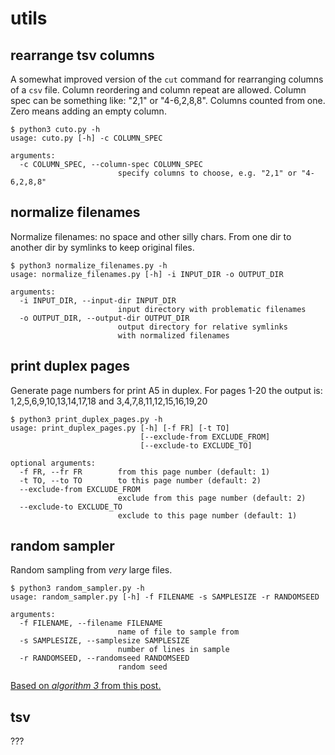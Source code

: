 # utils

## rearrange tsv columns

A somewhat improved version of the `cut` command
for rearranging columns of a `csv` file.
Column reordering and column repeat are allowed.
Column spec can be something like: "2,1" or "4-6,2,8,8".
Columns counted from one. Zero means adding an empty column.

```pre
$ python3 cuto.py -h
usage: cuto.py [-h] -c COLUMN_SPEC

arguments:
  -c COLUMN_SPEC, --column-spec COLUMN_SPEC
                        specify columns to choose, e.g. "2,1" or "4-6,2,8,8"
```


## normalize filenames

Normalize filenames: no space and other silly chars.
From one dir to another dir by symlinks to keep original files.

```pre
$ python3 normalize_filenames.py -h
usage: normalize_filenames.py [-h] -i INPUT_DIR -o OUTPUT_DIR

arguments:
  -i INPUT_DIR, --input-dir INPUT_DIR
                        input directory with problematic filenames
  -o OUTPUT_DIR, --output-dir OUTPUT_DIR
                        output directory for relative symlinks
                        with normalized filenames
```

## print duplex pages

Generate page numbers for print A5 in duplex.
For pages 1-20 the output is:
1,2,5,6,9,10,13,14,17,18 and 3,4,7,8,11,12,15,16,19,20

```pre
$ python3 print_duplex_pages.py -h
usage: print_duplex_pages.py [-h] [-f FR] [-t TO]
                             [--exclude-from EXCLUDE_FROM]
                             [--exclude-to EXCLUDE_TO]

optional arguments:
  -f FR, --fr FR        from this page number (default: 1)
  -t TO, --to TO        to this page number (default: 2)
  --exclude-from EXCLUDE_FROM
                        exclude from this page number (default: 2)
  --exclude-to EXCLUDE_TO
                        exclude to this page number (default: 1)
```

## random sampler

Random sampling from _very_ large files.

```pre
$ python3 random_sampler.py -h
usage: random_sampler.py [-h] -f FILENAME -s SAMPLESIZE -r RANDOMSEED

arguments:
  -f FILENAME, --filename FILENAME
                        name of file to sample from
  -s SAMPLESIZE, --samplesize SAMPLESIZE
                        number of lines in sample
  -r RANDOMSEED, --randomseed RANDOMSEED
                        random seed
```

[Based on _algorithm 3_ from this post.](http://metadatascience.com/2014/02/27/random-sampling-from-very-large-files)

## tsv

???

